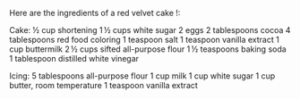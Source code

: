 Here are the ingredients of a red velvet cake !:

Cake:
    ½ cup shortening
    1 ½ cups white sugar
    2 eggs
    2 tablespoons cocoa
    4 tablespoons red food coloring
    1 teaspoon salt
    1 teaspoon vanilla extract
    1 cup buttermilk
    2 ½ cups sifted all-purpose flour
    1 ½ teaspoons baking soda
    1 tablespoon distilled white vinegar
    
Icing:
    5 tablespoons all-purpose flour
    1 cup milk
    1 cup white sugar
    1 cup butter, room temperature
    1 teaspoon vanilla extract
